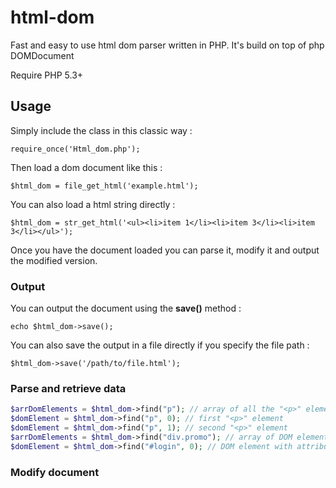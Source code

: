 # html-dom #

Fast and easy to use html dom parser written in PHP. It's build on top of php DOMDocument

Require PHP 5.3+


## Usage ##

Simply include the class in this classic way : 

` require_once('Html_dom.php'); `

Then load a dom document like this : 

` $html_dom = file_get_html('example.html'); `

You can also load a html string directly :
 
` $html_dom = str_get_html('<ul><li>item 1</li><li>item 3</li><li>item 3</li></ul>'); `

Once you have the document loaded you can parse it, modify it and output the modified version. 

### Output ###

You can output the document using the **save()** method : 

` echo $html_dom->save(); `

You can also save the output in a file directly if you specify the file path :

` $html_dom->save('/path/to/file.html'); `

### Parse and retrieve data ###

```PHP
$arrDomElements = $html_dom->find("p"); // array of all the "<p>" elements
$domElement = $html_dom->find("p", 0); // first "<p>" element
$domElement = $html_dom->find("p", 1); // second "<p>" element
$arrDomElements = $html_dom->find("div.promo"); // array of DOM element "<div>" with attribute class="promo"
$domElement = $html_dom->find("#login", 0); // DOM element with attribute id="login"
```

### Modify document ###
	